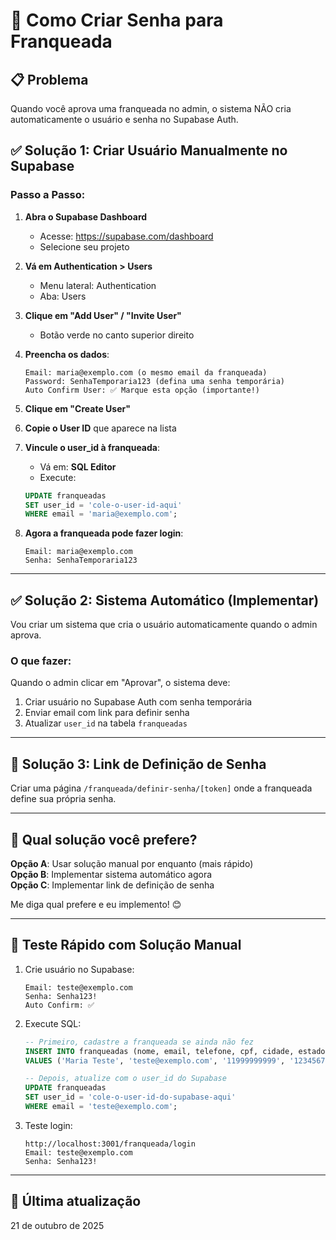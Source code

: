 # 🔑 Como Criar Senha para Franqueada

## 📋 Problema
Quando você aprova uma franqueada no admin, o sistema NÃO cria automaticamente o usuário e senha no Supabase Auth.

## ✅ Solução 1: Criar Usuário Manualmente no Supabase

### Passo a Passo:

1. **Abra o Supabase Dashboard**
   - Acesse: https://supabase.com/dashboard
   - Selecione seu projeto

2. **Vá em Authentication > Users**
   - Menu lateral: Authentication
   - Aba: Users

3. **Clique em "Add User" / "Invite User"**
   - Botão verde no canto superior direito

4. **Preencha os dados**:
   ```
   Email: maria@exemplo.com (o mesmo email da franqueada)
   Password: SenhaTemporaria123 (defina uma senha temporária)
   Auto Confirm User: ✅ Marque esta opção (importante!)
   ```

5. **Clique em "Create User"**

6. **Copie o User ID** que aparece na lista

7. **Vincule o user_id à franqueada**:
   - Vá em: **SQL Editor**
   - Execute:
   ```sql
   UPDATE franqueadas 
   SET user_id = 'cole-o-user-id-aqui'
   WHERE email = 'maria@exemplo.com';
   ```

8. **Agora a franqueada pode fazer login**:
   ```
   Email: maria@exemplo.com
   Senha: SenhaTemporaria123
   ```

---

## ✅ Solução 2: Sistema Automático (Implementar)

Vou criar um sistema que cria o usuário automaticamente quando o admin aprova.

### O que fazer:

Quando o admin clicar em "Aprovar", o sistema deve:
1. Criar usuário no Supabase Auth com senha temporária
2. Enviar email com link para definir senha
3. Atualizar `user_id` na tabela `franqueadas`

---

## 🚀 Solução 3: Link de Definição de Senha

Criar uma página `/franqueada/definir-senha/[token]` onde a franqueada define sua própria senha.

---

## 📝 Qual solução você prefere?

**Opção A**: Usar solução manual por enquanto (mais rápido)  
**Opção B**: Implementar sistema automático agora  
**Opção C**: Implementar link de definição de senha  

Me diga qual prefere e eu implemento! 😊

---

## 🧪 Teste Rápido com Solução Manual

1. Crie usuário no Supabase:
   ```
   Email: teste@exemplo.com
   Senha: Senha123!
   Auto Confirm: ✅
   ```

2. Execute SQL:
   ```sql
   -- Primeiro, cadastre a franqueada se ainda não fez
   INSERT INTO franqueadas (nome, email, telefone, cpf, cidade, estado, status)
   VALUES ('Maria Teste', 'teste@exemplo.com', '11999999999', '12345678900', 'São Paulo', 'SP', 'aprovada');
   
   -- Depois, atualize com o user_id do Supabase
   UPDATE franqueadas 
   SET user_id = 'cole-o-user-id-do-supabase-aqui'
   WHERE email = 'teste@exemplo.com';
   ```

3. Teste login:
   ```
   http://localhost:3001/franqueada/login
   Email: teste@exemplo.com
   Senha: Senha123!
   ```

---

## 📅 Última atualização
21 de outubro de 2025
